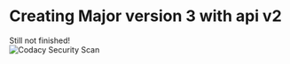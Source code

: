 # Creating Major version 3 with api v2
  
Still not finished!  
![Codacy Security Scan](https://github.com/Argantiu/minecraft-manager/actions/workflows/codacy.yml/badge.svg)
  
<!--
<p align="center">
    <img src="https://www.azul.com/wp-content/themes/azul/dist/img/logo.svg" width="150">
</a>

https://wiki.ubuntuusers.de/tcpdump/
https://www.spigotmc.org/threads/list-of-found-malware.389467/
https://www.spigotmc.org/threads/check-backdoor-plugins.446046/
-- https://minecraft-mirror.io/ for minecraft default? save?
-->
